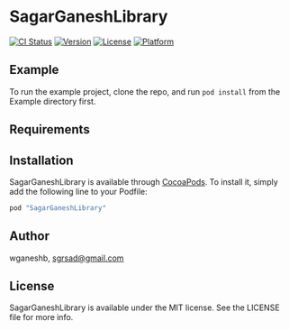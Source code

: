 # SagarGaneshLibrary

[![CI Status](http://img.shields.io/travis/wganeshb/SagarGaneshLibrary.svg?style=flat)](https://travis-ci.org/wganeshb/SagarGaneshLibrary)
[![Version](https://img.shields.io/cocoapods/v/SagarGaneshLibrary.svg?style=flat)](http://cocoapods.org/pods/SagarGaneshLibrary)
[![License](https://img.shields.io/cocoapods/l/SagarGaneshLibrary.svg?style=flat)](http://cocoapods.org/pods/SagarGaneshLibrary)
[![Platform](https://img.shields.io/cocoapods/p/SagarGaneshLibrary.svg?style=flat)](http://cocoapods.org/pods/SagarGaneshLibrary)

## Example

To run the example project, clone the repo, and run `pod install` from the Example directory first.

## Requirements

## Installation

SagarGaneshLibrary is available through [CocoaPods](http://cocoapods.org). To install
it, simply add the following line to your Podfile:

```ruby
pod "SagarGaneshLibrary"
```

## Author

wganeshb, sgrsad@gmail.com

## License

SagarGaneshLibrary is available under the MIT license. See the LICENSE file for more info.
